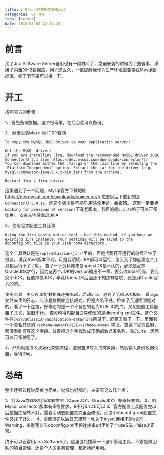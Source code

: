 ```yaml
---
title: 迁移Jira的数据库到Mysql
categories: By TMs
tags: [server]
date: 2018-07-04 12:15:20
---
```


# 前言

买了Jira Software Server自用也有一段时间了，之前安装的时候为了图省事，采用了内置的H2数据库，用了这么久，一直提醒我作为生产环境需要换成Mysql数据库，终于闲下来可以换一下。

# 开工

按照官方的步骤

1、首先备份数据。这个很简单，在后台就可以备份。

2、然后安装Mysql的JDBC驱动

    To copy the MySQL JDBC driver to your application server:

    Get the MySQL driver:
    If you are installing Jira, download the recommended MySQL driver JDBC Connector/J 5.1 from https://dev.mysql.com/downloads/connector/j/ 
    You can download either the .tar.gz or the .zip file by selecting the 'Platform Independent' option. Extract the jar for the driver (e.g. mysql-connector-java-5.x.x-bin.jar) from the archive.

    Restart Jira / Jira service.

这里遇到了一个问题，Mysql官方下载地址 https://dev.mysql.com/downloads/connector/j/ 进去以后下载到的是```Connector/J 8.0.11```，而这个版本是不能在JIRA使用的，会报错。
这里一定要点```Looking for previous GA versions```下载老版本，我用的是```5.1.46```终于可以正常使用。
安装完毕后重启JIRA

3、使用官方配置工具迁移

    Using the Jira configuration tool — Use this method, if you have an existing Jira instance. Your settings will be saved to the dbconfig.xml file in your Jira home directory.

这个工具默认是在```/opt/atlassian/jira/```里的，但是当我打开运行的时候产生了报错，说我JAVA版本不对，可是我明明JIRA都可以运行，怎么到了你这里连个工具都运行不了了呢。
查了一下资料原来是openJDK是不认的，必须是官方OracleJDK才行，因为这两个JDK的version输出不一样，要么改tools代码，要么换个JDK。我选择换JDK，毕竟OpenJDK后面还不知道有啥坑，还是用Oracle官方的吧。

使用工具一步步配置好数据库连接以后，启动Jira，遇到了无限500报错。看logs文件夹里的日志，应该是数据库连接成功，但是库名不对。检查了几遍明明是对的，看了一下连接，好像连的是一个不存在的名为PUBLIC的库。又用配置工具配置了几次，依旧不行。
查资料得知配置文件修改的是dbconfig.xml文件。这个文件在```/var/atlassian/application-data/jira```目录下。赶紧去看了一下。里面有一个莫名其妙的 ```<schema-name>PUBLIC</schema-name> ```字段，查遍了官方说明，都没看到有写这个字段。试着把这个字段改成正确的数据库名称，重启Jira，居然可以正常使用了。

4、然后就是进入初始化安装流程，这里选择导入已有数据，然后输入备份数据位置，等待即可。

# 总结

整个迁移过程说简单也简单，说坑也挺坑的，主要有这么几个点：

1、对Java的SDK对版本和类型（OpenJDK、OracleJDK）有奇怪要求。
2、对Mysql connector版本有奇怪要求，8不行5.1.46可以
3、官方配置工具配置完以后数据库居然不对，需要手动去配置文件里面修改。而这个dbconfig.xml配置文件又找了好久。
4、全都搞完以后日志里有一堆关于mysql连接不是ssl的Warning，害得我又去dbconfig.xml里把连接串url里加了个useSSL=false才正常。

终于可以正常用Jira Software了。这里强烈推荐一下这个管理工具，不管是做团队的项目管理，还是个人的事务管理，都肥肠好用哦。